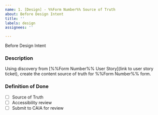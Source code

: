 ```yaml
---
name: 1. [Design] - %%Form Number%% Source of Truth
about: Before Design Intent
title: ''
labels: design
assignees: ''

---
```


Before Design Intent
### **Description**
Using discovery from [%%Form Number%% User Story](link to user story ticket), create the content source of truth for %%Form Number%% form.

### **Definition of Done**
- [ ] Source of Truth
- [ ] Accessibility review
- [ ] Submit to CAIA for review
